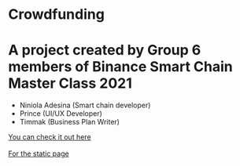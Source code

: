 # Crowdfunding
<h1>A project created by Group 6 members of Binance Smart Chain Master Class 2021</h1>
<ul>
  <li>Niniola Adesina (Smart chain developer)</li>
  <li>Prince (UI/UX Developer)</li>
  <li>Timmak (Business Plan Writer)</li>
</ul>
<a href="https://binance6.000webhostapp.com">You can check it out here</a>
<br>
<br>
  <a href="https://apesin.github.io/Crowdfunding/">For the static page</a>
